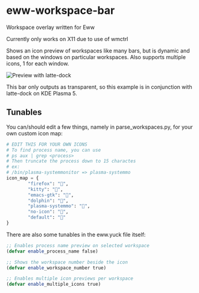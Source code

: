 # eww-workspace-bar
Workspace overlay written for Eww

Currently only works on X11 due to use of wmctrl

Shows an icon preview of workspaces like many bars, but is dynamic and based on the windows on particular workspaces.
Also supports multiple icons, 1 for each window.

![Preview with latte-dock](https://user-images.githubusercontent.com/23142073/224539013-6e5a7d8e-d9dc-4ebd-9564-d411e0278b42.png)

This bar only outputs as transparent, so this example is in conjunction with latte-dock on KDE Plasma 5.

## Tunables
You can/should edit a few things, namely in parse_workspaces.py, for your own custom icon map:

```py
# EDIT THIS FOR YOUR OWN ICONS
# To find process name, you can use
# ps aux | grep <process>
# Then truncate the process down to 15 charactes
# ex:
# /bin/plasma-systemmonitor => plasma-systemmo
icon_map = {
        "firefox": "",
        "kitty": "",
        "emacs-gtk": "",
        "dolphin": "",
        "plasma-systemmo": "",
        "no-icon": "",
        "default": ""
}
```

There are also some tunables in the eww.yuck file itself:
```lisp
;; Enables process name preview on selected workspace
(defvar enable_process_name false)

;; Shows the workspace number beside the icon
(defvar enable_workspace_number true)

;; Enables multiple icon previews per workspace
(defvar enable_multiple_icons true)
```
